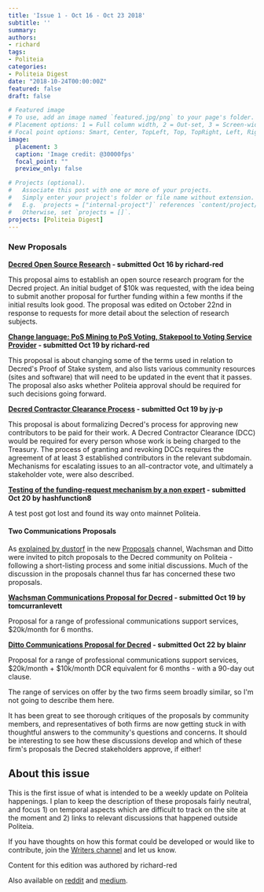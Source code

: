 ```yaml
---
title: 'Issue 1 - Oct 16 - Oct 23 2018'
subtitle: ''
summary: 
authors:
- richard
tags:
- Politeia
categories:
- Politeia Digest
date: "2018-10-24T00:00:00Z"
featured: false
draft: false

# Featured image
# To use, add an image named `featured.jpg/png` to your page's folder.
# Placement options: 1 = Full column width, 2 = Out-set, 3 = Screen-width
# Focal point options: Smart, Center, TopLeft, Top, TopRight, Left, Right, BottomLeft, Bottom, BottomRight
image:
  placement: 3
  caption: 'Image credit: @30000fps'
  focal_point: ""
  preview_only: false

# Projects (optional).
#   Associate this post with one or more of your projects.
#   Simply enter your project's folder or file name without extension.
#   E.g. `projects = ["internal-project"]` references `content/project/deep-learning/index.md`.
#   Otherwise, set `projects = []`.
projects: [Politeia Digest]
---
```


### New Proposals

**[Decred Open Source Research](https://proposals.decred.org/proposals/c68bb790ba0843980bb9695de4628995e75e0d1f36c992951db49eca7b3b4bcd) - submitted Oct 16 by richard-red**

This proposal aims to establish an open source research program for the Decred project. An initial budget of $10k was requested, with the idea being to submit another proposal for further funding within a few months if the initial results look good. The proposal was edited on October 22nd in response to requests for more detail about the selection of research subjects.



**[Change language: PoS Mining to PoS Voting, Stakepool to Voting Service Provider](https://proposals.decred.org/proposals/522652954ea7998f3fca95b9c4ca8907820eb785877dcf7fba92307131818c75) - submitted Oct 19 by richard-red**

This proposal is about changing some of the terms used in relation to Decred's Proof of Stake system, and also lists various community resources (sites and software) that will need to be updated in the event that it passes. The proposal also asks whether Politeia approval should be required for such decisions going forward. 



**[Decred Contractor Clearance Process](https://proposals.decred.org/proposals/fa38a3593d9a3f6cb2478a24c25114f5097c572f6dadf24c78bb521ed10992a4) - submitted Oct 19 by jy-p**

This proposal is about formalizing Decred's process for approving new contributors to be paid for their work. A Decred Contractor Clearance (DCC) would be required for every person whose work is being charged to the Treasury. The process of granting and revoking DCCs requires the agreement of at least 3 established contributors in the relevant subdomain. Mechanisms for escalating issues to an all-contractor vote, and ultimately a stakeholder vote, were also described.



**[Testing of the funding-request mechanism by a non expert](https://proposals.decred.org/proposals/3575a65bbc3616c939acf6edf801e1168485dc864efef910034268f695351b5d) - submitted Oct 20 by hashfunction8**

A test post got lost and found its way onto mainnet Politeia.

#### Two Communications Proposals

As [explained by dustorf](https://matrix.to/#/!MIGqWXfLFBwhipPKYL:decred.org/$154023798936000RPDxl:decred.org) in the new [Proposals](https://matrix.to/#/!MIGqWXfLFBwhipPKYL:decred.org) channel, Wachsman and Ditto were invited to pitch proposals to the Decred community on Politeia - following a short-listing process and some initial discussions. Much of the discussion in the proposals channel thus far has concerned these two proposals.

**[Wachsman Communications Proposal for Decred](https://proposals.decred.org/proposals/bc8776180b5ea8f5d19e7d08e9fcc35f0d1e3d16974963e3e5ded65139e7b092) - submitted Oct 19 by tomcurranlevett**

Proposal for a range of professional communications support services, $20k/month for 6 months.

**[Ditto Communications Proposal for Decred](https://proposals.decred.org/proposals/27f87171d98b7923a1bd2bee6affed929fa2d2a6e178b5c80a9971a92a5c7f50) - submitted Oct 22 by blainr**

Proposal for a range of professional communications support services, $20k/month + $10k/month DCR equivalent for 6 months - with a 90-day out clause.

The range of services on offer by the two firms seem broadly similar, so I'm not going to describe them here.

It has been great to see thorough critiques of the proposals by community members, and representatives of both firms are now getting stuck in with thoughtful answers to the community's questions and concerns.    It should be interesting to see how these discussions develop and which of these firm's proposals the Decred stakeholders approve, if either!

## About this issue

This is the first issue of what is intended to be a weekly update on Politeia happenings. I plan to keep the description of these proposals fairly neutral, and focus 1) on temporal aspects which are difficult to track on the site at the moment and 2) links to relevant discussions that happened outside Politeia.

If you have thoughts on how this format could be developed or would like to contribute, join the [Writers channel](https://matrix.to/#/!lbzTjhzNbIaDbuAxkS:decred.org) and let us know.

Content for this edition was authored by richard-red

Also available on [reddit](https://www.reddit.com/r/decred/comments/9qnye8/politeia_digest_issue_1_a_short_weekly_update_on/) and [medium](https://medium.com/@richardred/politeia-digest-issue-1-oct-23rd-2018-78c23d7026f1).